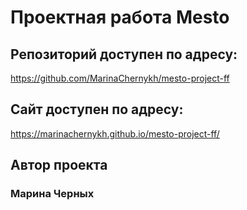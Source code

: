 # Проектная работа Mesto

## Репозиторий доступен по адресу:
https://github.com/MarinaChernykh/mesto-project-ff


## Сайт доступен по адресу:
https://marinachernykh.github.io/mesto-project-ff/

## Автор проекта
### Марина Черных